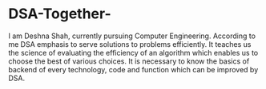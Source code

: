 # DSA-Together-
I am Deshna Shah, currently pursuing Computer Engineering.
According to me DSA emphasis to serve solutions to problems efficiently.
It teaches us the science of evaluating the efficiency of an algorithm 
which enables us to choose the best of various choices. It is necessary 
to know the basics of backend of every technology, code and function which can be improved by DSA.

